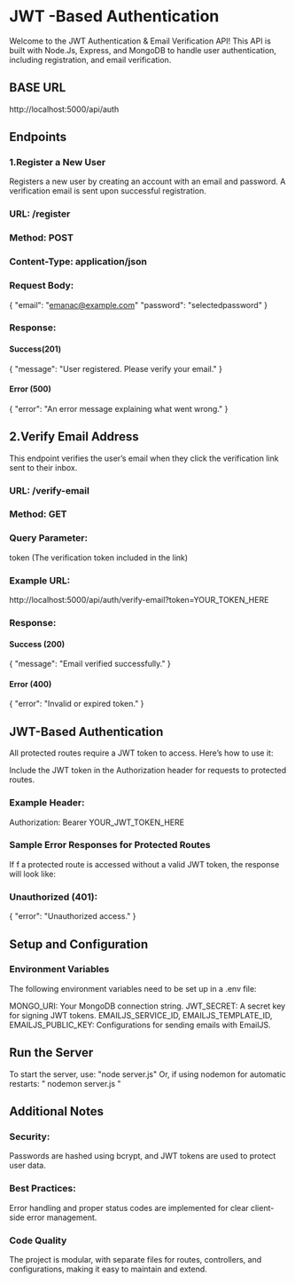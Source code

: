 # JWT -Based Authentication

Welcome to the JWT Authentication & Email Verification API! This API is built with Node.Js, Express, and MongoDB to handle user authentication, including registration, and email verification.

## BASE URL
http://localhost:5000/api/auth

## Endpoints
### 1.Register a New User
Registers a new user by creating an account with an email and password. A verification email is sent upon successful registration.
### URL: /register
### Method: POST
### Content-Type: application/json
### Request Body:
{
    "email": "emanac@example.com"
    "password": "selectedpassword"
}
### Response:
#### Success(201)
{
    "message": "User registered. Please verify your email."
}
#### Error (500)
{
    "error": "An error message explaining what went wrong."
}


## 2.Verify Email Address
This endpoint verifies the user’s email when they click the verification link sent to their inbox.

### URL: /verify-email
### Method: GET
### Query Parameter: 
token (The verification token included in the link)
### Example URL:
 http://localhost:5000/api/auth/verify-email?token=YOUR_TOKEN_HERE
 ### Response:
 #### Success (200)
{
  "message": "Email verified successfully."
}
#### Error (400)
{
  "error": "Invalid or expired token."
}


## JWT-Based Authentication
All protected routes require a JWT token to access. Here’s how to use it:

Include the JWT token in the Authorization header for requests to protected routes.
### Example Header:
Authorization: Bearer YOUR_JWT_TOKEN_HERE
### Sample Error Responses for Protected Routes
If f a protected route is accessed without a valid JWT token, the response will look like:
### Unauthorized (401):
{
  "error": "Unauthorized access."
}


## Setup and Configuration

### Environment Variables
The following environment variables need to be set up in a .env file:

MONGO_URI: Your MongoDB connection string.
JWT_SECRET: A secret key for signing JWT tokens.
EMAILJS_SERVICE_ID, EMAILJS_TEMPLATE_ID, EMAILJS_PUBLIC_KEY: Configurations for sending emails with EmailJS.

## Run the Server
To start the server, use:
"node server.js"
Or, if using nodemon for automatic restarts:
" nodemon server.js
"
## Additional Notes
### Security:
 Passwords are hashed using bcrypt, and JWT tokens are used to protect user data.
 ### Best Practices:
 Error handling and proper status codes are implemented for clear client-side error management.
### Code Quality
The project is modular, with separate files for routes, controllers, and configurations, making it easy to maintain and extend.
